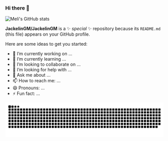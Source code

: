 ### Hi there 👋
![Meli's GitHub stats](https://github-readme-stats.vercel.app/api?username=jackelingm&show_icons=true&theme=ocean_dark)

**JackelinGM/JackelinGM** is a ✨ _special_ ✨ repository because its `README.md` (this file) appears on your GitHub profile.


Here are some ideas to get you started:

- 🔭 I’m currently working on ...
- 🌱 I’m currently learning ...
- 👯 I’m looking to collaborate on ...
- 🤔 I’m looking for help with ...
- 💬 Ask me about ...
- 📫 How to reach me: ...
- 😄 Pronouns: ...
- ⚡ Fun fact: ...

![animation](./github-user-contribution.svg)
